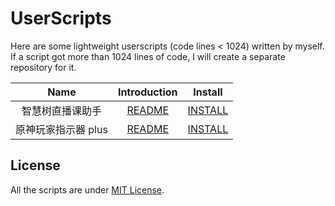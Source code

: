 # UserScripts

Here are some lightweight userscripts (code lines < 1024) written by myself. If a script got more than 1024 lines of code, I will create a separate repository for it.

|        Name         |                Introduction                |                 Install                  |
| :-----------------: | :----------------------------------------: | :--------------------------------------: |
|  智慧树直播课助手   | [README](Zhihuishu-LiveClassHelper#readme) | [INSTALL][zhihuishu-liveclasshelper-raw] |
| 原神玩家指示器 plus |     [README](MarkGenShinPlayer#readme)     |     [INSTALL][markgenshinplayer-raw]     |

## License

All the scripts are under [MIT License](https://github.com/andywang425/UserScripts/blob/master/LICENSE).

[zhihuishu-liveclasshelper-raw]: https://github.com/andywang425/UserScripts/raw/master/Zhihuishu-LiveClassHelper/Zhihuishu-LiveClassHelper.user.js
[markgenshinplayer-raw]: https://github.com/andywang425/UserScripts/raw/master/MarkGenShinPlayer/MarkGenShinPlayer.user.js
